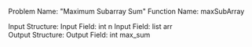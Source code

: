 Problem Name: "Maximum Subarray Sum"
Function Name: maxSubArray

Input Structure:
Input Field: int n Input Field: list<int> arr  
Output Structure:
Output Field: int max_sum  
